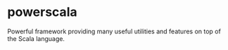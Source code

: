 powerscala
==========

Powerful framework providing many useful utilities and features on top of the Scala language.

